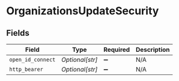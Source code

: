 # OrganizationsUpdateSecurity


## Fields

| Field              | Type               | Required           | Description        |
| ------------------ | ------------------ | ------------------ | ------------------ |
| `open_id_connect`  | *Optional[str]*    | :heavy_minus_sign: | N/A                |
| `http_bearer`      | *Optional[str]*    | :heavy_minus_sign: | N/A                |